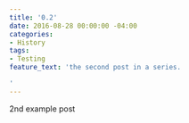 ```yaml
---
title: '0.2'
date: 2016-08-28 00:00:00 -04:00
categories:
- History
tags:
- Testing
feature_text: 'the second post in a series.

'
---
```


2nd example post